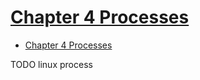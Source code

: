 # [Chapter 4 Processes](https://tldp.org/LDP/tlk/kernel/processes.html)

- [Chapter 4 Processes](#chapter-4-processes)
















TODO linux process